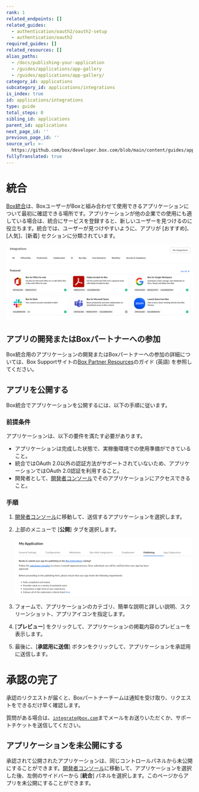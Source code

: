 ```yaml
---
rank: 1
related_endpoints: []
related_guides:
  - authentication/oauth2/oauth2-setup
  - authentication/oauth2
required_guides: []
related_resources: []
alias_paths:
  - /docs/publishing-your-application
  - /guides/applications/app-gallery
  - /guides/applications/app-gallery/
category_id: applications
subcategory_id: applications/integrations
is_index: true
id: applications/integrations
type: guide
total_steps: 0
sibling_id: applications
parent_id: applications
next_page_id: ''
previous_page_id: ''
source_url: >-
  https://github.com/box/developer.box.com/blob/main/content/guides/applications/integrations/index.md
fullyTranslated: true
---
```

# 統合

[Box統合][app-center]は、BoxユーザーがBoxと組み合わせて使用できるアプリケーションについて最初に確認できる場所です。アプリケーションが他の企業での使用にも適している場合は、統合にサービスを登録すると、新しいユーザーを見つけるのに役立ちます。統合では、ユーザーが見つけやすいように、アプリが \[おすすめ]、\[人気]、\[新着] セクションに分類されています。

![統合](./images/box-integrations.png)

## アプリの開発またはBoxパートナーへの参加

Box統合用のアプリケーションの開発またはBoxパートナーへの参加の詳細については、Box Supportサイトの[Box Partner Resources][bp]のガイド (英語) を参照してください。

## アプリを公開する

Box統合でアプリケーションを公開するには、以下の手順に従います。

### 前提条件

アプリケーションは、以下の要件を満たす必要があります。

* アプリケーションは完成した状態で、実稼働環境での使用準備ができていること。
* 統合ではOAuth 2.0以外の認証方法がサポートされていないため、アプリケーションではOAuth 2.0認証を利用すること。
* 開発者として、[開発者コンソール][devconsole]でそのアプリケーションにアクセスできること。

### 手順

1. [開発者コンソール][devconsole]に移動して、送信するアプリケーションを選択します。

2. 上部のメニューで \[**公開**] タブを選択します。

   ![\[統合\] パネル](./images/publishing-app.png)

3. フォームで、アプリケーションのカテゴリ、簡単な説明と詳しい説明、スクリーンショット、アプリアイコンを指定します。

4. \[**プレビュー**] をクリックして、アプリケーションの掲載内容のプレビューを表示します。

5. 最後に、\[**承認用に送信**] ボタンをクリックして、アプリケーションを承認用に送信します。

<Message>

# 承認の完了

承認のリクエストが届くと、Boxパートナーチームは通知を受け取り、リクエストをできるだけ早く確認します。

質問がある場合は、[`integrate@box.com`][email]までメールをお送りいただくか、サポートチケットを送信してください。

</Message>

## アプリケーションを未公開にする

承認されて公開されたアプリケーションは、同じコントロールパネルから未公開にすることができます。[開発者コンソール][devconsole]に移動して、アプリケーションを選択した後、左側のサイドバーから \[**統合**] パネルを選択します。このページからアプリを未公開にすることができます。

[app-center]: https://app.box.com/services

[devconsole]: https://cloud.app.box.com/developers/console

[email]: mailto:integrate@box.com

[bp]: https://support.box.com/hc/en-us/sections/360009473734-Box-Partner-Resources
